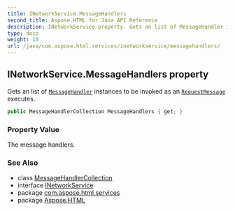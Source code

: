 ```yaml
---
title: INetworkService.MessageHandlers
second_title: Aspose.HTML for Java API Reference
description: INetworkService property. Gets an list of MessageHandler instances to be invoked as an RequestMessage executes
type: docs
weight: 10
url: /java/com.aspose.html.services/inetworkservice/messagehandlers/
---
```

## INetworkService.MessageHandlers property

Gets an list of [`MessageHandler`](../../../com.aspose.html.net/messagehandler/) instances to be invoked as an [`RequestMessage`](../../../com.aspose.html.net/requestmessage/) executes.

```java
public MessageHandlerCollection MessageHandlers { get; }
```

### Property Value

The message handlers.

### See Also

* class [MessageHandlerCollection](../../../com.aspose.html.net/messagehandlercollection/)
* interface [INetworkService](../)
* package [com.aspose.html.services](../../../com.aspose.html.services/)
* package [Aspose.HTML](../../../)
